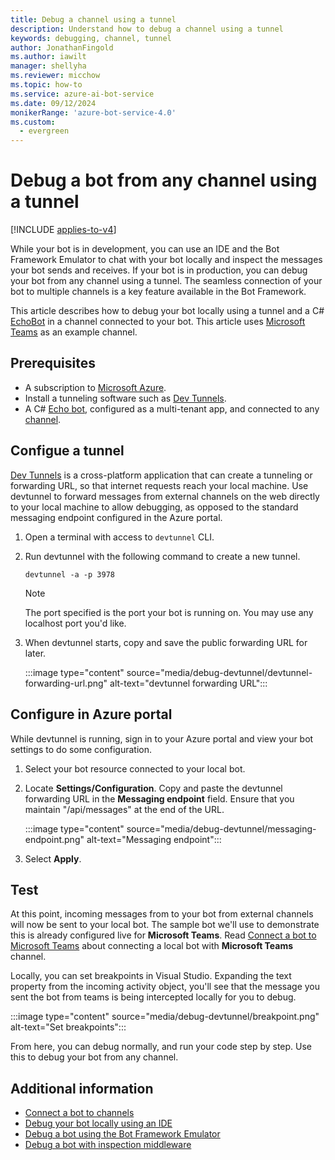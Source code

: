 ```yaml
---
title: Debug a channel using a tunnel
description: Understand how to debug a channel using a tunnel
keywords: debugging, channel, tunnel
author: JonathanFingold
ms.author: iawilt
manager: shellyha
ms.reviewer: micchow
ms.topic: how-to
ms.service: azure-ai-bot-service
ms.date: 09/12/2024
monikerRange: 'azure-bot-service-4.0'
ms.custom:
  - evergreen
---
```


# Debug a bot from any channel using a tunnel

[!INCLUDE [applies-to-v4](includes/applies-to-v4-current.md)]

While your bot is in development, you can use an IDE and the Bot Framework Emulator to chat with your bot locally and inspect the messages your bot sends and receives.
If your bot is in production, you can debug your bot from any channel using a tunnel. The seamless connection of your bot to multiple channels is a key feature available in the Bot Framework.

This article describes how to debug your bot locally using a tunnel and a C# [EchoBot](https://github.com/microsoft/BotBuilder-Samples/tree/main/samples/csharp_dotnetcore/02.echo-bot) in a channel connected to your bot. This article uses [Microsoft Teams](channel-connect-teams.md) as an example channel.


## Prerequisites

- A subscription to [Microsoft Azure](https://azure.microsoft.com/).
- Install a tunneling software such as [Dev Tunnels](https://aka.ms/devtunnels).
- A C# [Echo bot](https://github.com/microsoft/BotBuilder-Samples/tree/main/samples/csharp_dotnetcore/02.echo-bot), configured as a multi-tenant app, and connected to any [channel](bot-service-manage-channels.md).

## Configue a tunnel

[Dev Tunnels](https://aka.ms/devtunnels) is a cross-platform application that can create a tunneling or forwarding URL, so that internet requests reach your local machine. Use devtunnel to forward messages from external channels on the web directly to your local machine to allow debugging, as opposed to the standard messaging endpoint configured in the Azure portal.

1. Open a terminal with access to `devtunnel` CLI.

1. Run devtunnel with the following command to create a new tunnel.

    ```console
    devtunnel -a -p 3978
    ```

    > [!NOTE]
    > The port specified is the port your bot is running on. You may use any localhost port you'd like.


1. When devtunnel starts, copy and save the public forwarding URL for later.

    :::image type="content" source="media/debug-devtunnel/devtunnel-forwarding-url.png" alt-text="devtunnel forwarding URL":::

## Configure in Azure portal

While devtunnel is running, sign in to your Azure portal and view your bot settings to do some configuration.

1. Select your bot resource connected to your local bot.

1. Locate **Settings/Configuration**. Copy and paste the devtunnel forwarding URL in the **Messaging endpoint** field. Ensure that you maintain "/api/messages" at the end of the URL.

    :::image type="content" source="media/debug-devtunnel/messaging-endpoint.png" alt-text="Messaging endpoint":::

1. Select **Apply**.

## Test

At this point, incoming messages from to your bot from external channels will now be sent to your local bot. The sample bot we'll use to demonstrate this is already configured live for **Microsoft Teams**. Read [Connect a bot to Microsoft Teams](channel-connect-teams.md) about connecting a local bot with **Microsoft Teams** channel.

Locally, you can set breakpoints in Visual Studio. Expanding the text property from the incoming activity object, you'll see that the message you sent the bot from teams is being intercepted locally for you to debug.

:::image type="content" source="media/debug-devtunnel/breakpoint.png" alt-text="Set breakpoints":::

From here, you can debug normally, and run your code step by step. Use this to debug your bot from any channel.

## Additional information

- [Connect a bot to channels](bot-service-manage-channels.md)
- [Debug your bot locally using an IDE](bot-service-debug-bot.md)
- [Debug a bot using the Bot Framework Emulator](bot-service-debug-emulator.md)
- [Debug a bot with inspection middleware](bot-service-debug-inspection-middleware.md)
